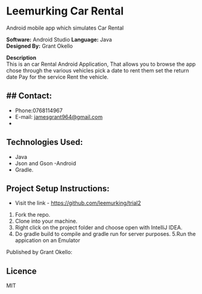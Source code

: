 # Leemurking Car Rental
Android mobile app which simulates Car Rental

**Software:** Android Studio
**Language:** Java<br>
**Designed By:** Grant Okello

**Description**<br>
This is an car Rental Android Application,
That allows you to browse the app chose through the various vehicles
pick a date to rent them
set the return date
Pay for the service
Rent the vehicle.

## ## Contact:
- Phone:0768114967
- E-mail: jamesgrant964@gmail.com
- 
## Technologies Used:
- Java
- Json and Gson
-Android
- Gradle.

## Project Setup Instructions:

- Visit the link - https://github.com/leemurking/trial2

1. Fork the repo.
2. Clone into your machine.
3. Right click on the project folder and choose open with IntelliJ IDEA.
4. Do gradle build to compile and gradle run for server purposes.
5.Run the appication on an Emulator 


Published by Grant Okello:

## Licence
 MIT



